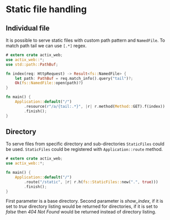 # Static file handling

## Individual file

It is possible to serve static files with custom path pattern and `NamedFile`. To
match path tail we can use `[.*]` regex.

```rust
# extern crate actix_web;
use actix_web::*;
use std::path::PathBuf;

fn index(req: HttpRequest) -> Result<fs::NamedFile> {
    let path: PathBuf = req.match_info().query("tail")?;
    Ok(fs::NamedFile::open(path)?)
}

fn main() {
    Application::default("/")
        .resource(r"/a/{tail:.*}", |r| r.method(Method::GET).f(index))
        .finish();
}
```

## Directory

To serve files from specific directory and sub-directories `StaticFiles` could be used. 
`StaticFiles` could be registered with `Application::route` method.

```rust
# extern crate actix_web;
use actix_web::*;

fn main() {
    Application::default("/")
        .route("/static", |r| r.h(fs::StaticFiles::new(".", true)))
        .finish();
}
```

First parameter is a base directory. Second parameter is *show_index*, if it is set to *true*
directory listing would be returned for directories, if it is set to *false*
then *404 Not Found* would be returned instead of directory listing.
